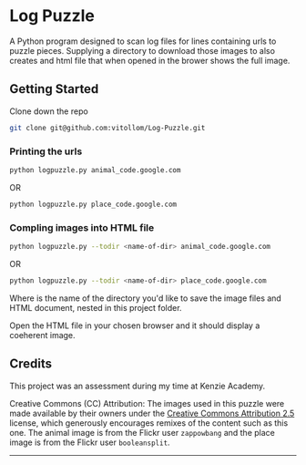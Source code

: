 # Log Puzzle

A Python program designed to scan log files for lines containing urls to puzzle pieces. Supplying a directory to download those images to also creates and html file that when opened in the brower shows the full image.

## Getting Started

Clone down the repo

```bash
git clone git@github.com:vitollom/Log-Puzzle.git
```

### Printing the urls

```bash
python logpuzzle.py animal_code.google.com
```

OR

```bash
python logpuzzle.py place_code.google.com
```

### Compling images into HTML file

```bash
python logpuzzle.py --todir <name-of-dir> animal_code.google.com
```

OR

```bash
python logpuzzle.py --todir <name-of-dir> place_code.google.com
```

Where <name-of-dir> is the name of the directory you'd like to save the image files and HTML document, nested in this project folder.
  
Open the HTML file in your chosen browser and it should display a coeherent image.

## Credits
This project was an assessment during my time at Kenzie Academy.
  
Creative Commons (CC) Attribution: The images used in this puzzle were made available by their owners under the [Creative Commons Attribution 2.5](http://creativecommons.org/licenses/by/2.5/) license, which generously encourages remixes of the content such as this one. The animal image is from the Flickr user `zappowbang` and the place image is from the Flickr user `booleansplit`.

 ---

